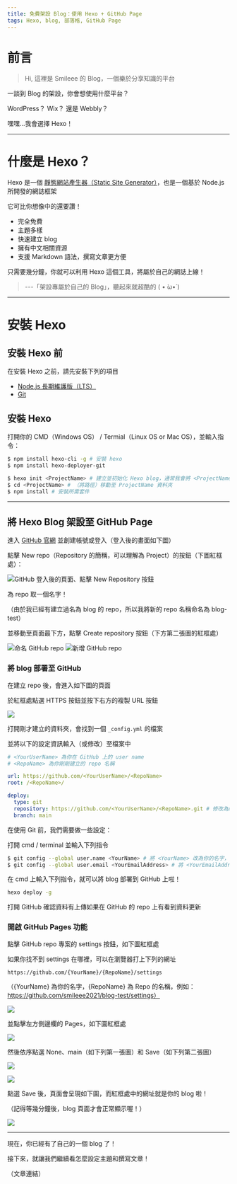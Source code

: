 ```yaml
---
title: 免費架設 Blog：使用 Hexo + GitHub Page
tags: Hexo, blog, 部落格, GitHub Page
---
```


# 前言

> Hi, 這裡是 Smileee 的 Blog，一個樂於分享知識的平台

一談到 Blog 的架設，你會想使用什麼平台？

WordPress？ Wix？ 還是 Webbly？

嘿嘿...我會選擇 Hexo！

---

# 什麼是 Hexo？
Hexo 是一個 <u>靜態網站產生器（Static Site Generator）</u>，也是一個基於 Node.js 所開發的網誌框架

它可比你想像中的還要讚！
- 完全免費
- 主題多樣
- 快速建立 blog
- 擁有中文相關資源
- 支援 Markdown 語法，撰寫文章更方便

只需要幾分鐘，你就可以利用 Hexo 這個工具，將屬於自己的網誌上線！

> ---「架設專屬於自己的 Blog」，聽起來就超酷的 ( • ̀ω•́ ) 

---

# 安裝 Hexo
## 安裝 Hexo 前
在安裝 Hexo 之前，請先安裝下列的項目
- [Node.js 長期維護版（LTS）](https://nodejs.org/zh-tw/)
- [Git](https://git-scm.com/downloads)

## 安裝 Hexo

打開你的 CMD（Windows OS） / Termial（Linux OS or Mac OS），並輸入指令：

```bash
$ npm install hexo-cli -g # 安裝 hexo
$ npm install hexo-deployer-git
```

```bash
$ hexo init <ProjectName> # 建立並初始化 Hexo blog，通常我會將 <ProjectName> 命名為 blog，也就是 hexo init blog
$ cd <ProjectName> # （將路徑）移動至 ProjectName 資料夾
$ npm install # 安裝所需套件
```

---

## 將 Hexo Blog 架設至 GitHub Page
進入 [GitHub 官網](https://github.com) 並創建帳號或登入（登入後的畫面如下圖）

點擊 New repo（Repository 的簡稱，可以理解為 Project）的按鈕（下圖紅框處）：

![GitHub 登入後的頁面、點擊 New Repository 按鈕](https://i.imgur.com/ytho4A0.png)

為 repo 取一個名字！

（由於我已經有建立過名為 blog 的 repo，所以我將新的 repo 名稱命名為 blog-test）

並移動至頁面最下方，點擊 Create repository 按鈕（下方第二張圖的紅框處）

![命名 GitHub repo](https://i.imgur.com/PJAhU1b.png)
![新增 GitHub repo](https://i.imgur.com/bqAUMsz.png)

### 將 blog 部署至 GitHub

在建立 repo 後，會進入如下圖的頁面

於紅框處點選 HTTPS 按鈕並按下右方的複製 URL 按鈕

![](https://i.imgur.com/Fdqqux9.png)

打開剛才建立的資料夾，會找到一個 `_config.yml` 的檔案

並將以下的設定資訊輸入（或修改）至檔案中
```yaml
# <YourUserName> 為你在 GitHub 上的 user name
# <RepoName> 為你剛剛建立的 repo 名稱

url: https://github.com/<YourUserName>/<RepoName>
root: /<RepoName>/

deploy:
  type: git
  repository: https://github.com/<YourUserName>/<RepoName>.git # 修改為剛才複製的 URL，如 https://github.com/smileee2021/blog-test.git
  branch: main
```

在使用 Git 前，我們需要做一些設定：

打開 cmd / terminal 並輸入下列指令

```bash
$ git config --global user.name <YourName> # 將 <YourName> 改為你的名字，如 smileee2021
$ git config --global user.email <YourEmailAddress> # 將 <YourEmailAddress> 改為你的信箱，如 smileee2021@gmail.com
```

在 cmd 上輸入下列指令，就可以將 blog 部署到 GitHub 上啦！

```bash
hexo deploy -g
```

打開 GitHub 確認資料有上傳如果在 GitHub 的 repo 上有看到資料更新

### 開啟 GitHub Pages 功能

點擊 GitHub repo 專案的 settings 按鈕，如下圖紅框處

如果你找不到 settings 在哪裡，可以在瀏覽器打上下列的網址

`https://github.com/{YourName}/{RepoName}/settings`

（{YourName} 為你的名字，{RepoName} 為 Repo 的名稱，例如：https://github.com/smileee2021/blog-test/settings）

![](https://i.imgur.com/ugVQlhy.png)

並點擊左方側邊欄的 Pages，如下圖紅框處

![](https://i.imgur.com/dBLDrGA.png)

然後依序點選 None、main（如下列第一張圖）和 Save（如下列第二張圖）

![](https://i.imgur.com/FARtwbz.png)

![](https://i.imgur.com/yHpIhhp.png)

點選 Save 後，頁面會呈現如下圖，而紅框處中的網址就是你的 blog 啦！

（記得等幾分鐘後，blog 頁面才會正常顯示喔！）

![]( https://i.imgur.com/HJ6rkHA.png)

---

現在，你已經有了自己的一個 blog 了！

接下來，就讓我們繼續看怎麼設定主題和撰寫文章！

（文章連結）